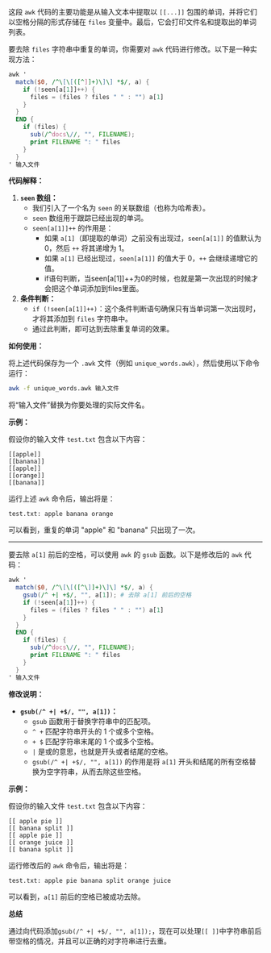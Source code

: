 这段 `awk` 代码的主要功能是从输入文本中提取以 `[[...]]` 包围的单词，并将它们以空格分隔的形式存储在 `files` 变量中。最后，它会打印文件名和提取出的单词列表。

要去除 `files` 字符串中重复的单词，你需要对 `awk` 代码进行修改。以下是一种实现方法：

```awk
awk '
  match($0, /^\[\[([^]]+)\]\] *$/, a) {
    if (!seen[a[1]]++) {
      files = (files ? files " " : "") a[1]
    }
  }
  END {
    if (files) {
      sub(/^docs\//, "", FILENAME);
      print FILENAME ": " files
    }
  }
' 输入文件
```

**代码解释：**

1.  **`seen` 数组：**
    * 我们引入了一个名为 `seen` 的关联数组（也称为哈希表）。
    * `seen` 数组用于跟踪已经出现的单词。
    * `seen[a[1]]++` 的作用是：
        * 如果 `a[1]`（即提取的单词）之前没有出现过，`seen[a[1]]` 的值默认为 0，然后 `++` 将其递增为 1。
        * 如果 `a[1]` 已经出现过，`seen[a[1]]` 的值大于 0，`++` 会继续递增它的值。
        * if语句判断，当seen[a[1]]++为0的时候，也就是第一次出现的时候才会把这个单词添加到files里面。
2.  **条件判断：**
    * `if (!seen[a[1]]++)`：这个条件判断语句确保只有当单词第一次出现时，才将其添加到 `files` 字符串中。
    * 通过此判断，即可达到去除重复单词的效果。

**如何使用：**

将上述代码保存为一个 `.awk` 文件（例如 `unique_words.awk`），然后使用以下命令运行：

```bash
awk -f unique_words.awk 输入文件
```

将“输入文件”替换为你要处理的实际文件名。

**示例：**

假设你的输入文件 `test.txt` 包含以下内容：

```
[[apple]]
[[banana]]
[[apple]]
[[orange]]
[[banana]]
```

运行上述 `awk` 命令后，输出将是：

```
test.txt: apple banana orange
```

可以看到，重复的单词 "apple" 和 "banana" 只出现了一次。

----------

要去除 `a[1]` 前后的空格，可以使用 `awk` 的 `gsub` 函数。以下是修改后的 `awk` 代码：

```awk
awk '
  match($0, /^\[\[([^\]]+)\]\] *$/, a) {
    gsub(/^ +| +$/, "", a[1]); # 去除 a[1] 前后的空格
    if (!seen[a[1]]++) {
      files = (files ? files " " : "") a[1]
    }
  }
  END {
    if (files) {
      sub(/^docs\//, "", FILENAME);
      print FILENAME ": " files
    }
  }
' 输入文件
```

**修改说明：**

* **`gsub(/^ +| +$/, "", a[1])`：**
    * `gsub` 函数用于替换字符串中的匹配项。
    * `^ +` 匹配字符串开头的 1 个或多个空格。
    * `+ $` 匹配字符串末尾的 1 个或多个空格。
    * `|` 是或的意思，也就是开头或者结尾的空格。
    * `gsub(/^ +| +$/, "", a[1])` 的作用是将 `a[1]` 开头和结尾的所有空格替换为空字符串，从而去除这些空格。

**示例：**

假设你的输入文件 `test.txt` 包含以下内容：

```
[[ apple pie ]]
[[ banana split ]]
[[ apple pie ]]
[[ orange juice ]]
[[ banana split ]]
```

运行修改后的 `awk` 命令后，输出将是：

```
test.txt: apple pie banana split orange juice
```

可以看到，`a[1]` 前后的空格已被成功去除。

**总结**

通过向代码添加`gsub(/^ +| +$/, "", a[1]);`，现在可以处理`[[ ]]`中字符串前后带空格的情况，并且可以正确的对字符串进行去重。
